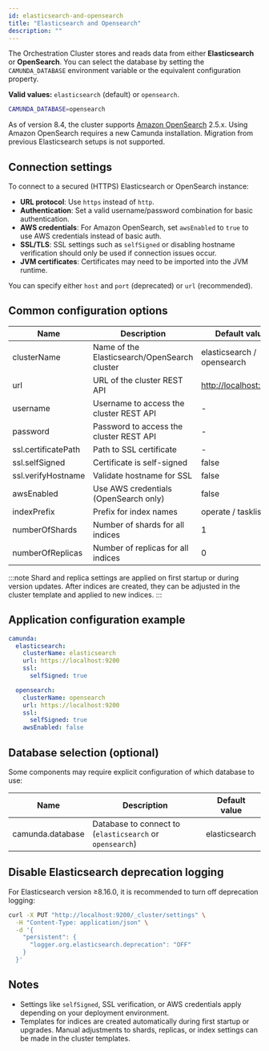 ```yaml
---
id: elasticsearch-and-opensearch
title: "Elasticsearch and Opensearch"
description: ""
---
```


The Orchestration Cluster stores and reads data from either **Elasticsearch** or **OpenSearch**. You can select the database by setting the `CAMUNDA_DATABASE` environment variable or the equivalent configuration property.

**Valid values:** `elasticsearch` (default) or `opensearch`.

```bash
CAMUNDA_DATABASE=opensearch
```

As of version 8.4, the cluster supports [Amazon OpenSearch](https://aws.amazon.com/de/opensearch-service/) 2.5.x. Using Amazon OpenSearch requires a new Camunda installation. Migration from previous Elasticsearch setups is not supported.

## Connection settings

To connect to a secured (HTTPS) Elasticsearch or OpenSearch instance:

- **URL protocol**: Use `https` instead of `http`.
- **Authentication**: Set a valid username/password combination for basic authentication.
- **AWS credentials**: For Amazon OpenSearch, set `awsEnabled` to `true` to use AWS credentials instead of basic auth.
- **SSL/TLS**: SSL settings such as `selfSigned` or disabling hostname verification should only be used if connection issues occur.
- **JVM certificates**: Certificates may need to be imported into the JVM runtime.

You can specify either `host` and `port` (deprecated) or `url` (recommended).

## Common configuration options

| Name                | Description                                  | Default value                                  |
| ------------------- | -------------------------------------------- | ---------------------------------------------- |
| clusterName         | Name of the Elasticsearch/OpenSearch cluster | elasticsearch / opensearch                     |
| url                 | URL of the cluster REST API                  | [http://localhost:9200](http://localhost:9200) |
| username            | Username to access the cluster REST API      | -                                              |
| password            | Password to access the cluster REST API      | -                                              |
| ssl.certificatePath | Path to SSL certificate                      | -                                              |
| ssl.selfSigned      | Certificate is self-signed                   | false                                          |
| ssl.verifyHostname  | Validate hostname for SSL                    | false                                          |
| awsEnabled          | Use AWS credentials (OpenSearch only)        | false                                          |
| indexPrefix         | Prefix for index names                       | operate / tasklist                             |
| numberOfShards      | Number of shards for all indices             | 1                                              |
| numberOfReplicas    | Number of replicas for all indices           | 0                                              |

:::note
Shard and replica settings are applied on first startup or during version updates. After indices are created, they can be adjusted in the cluster template and applied to new indices.
:::

## Application configuration example

```yaml
camunda:
  elasticsearch:
    clusterName: elasticsearch
    url: https://localhost:9200
    ssl:
      selfSigned: true

  opensearch:
    clusterName: opensearch
    url: https://localhost:9200
    ssl:
      selfSigned: true
    awsEnabled: false
```

## Database selection (optional)

Some components may require explicit configuration of which database to use:

| Name             | Description                                              | Default value |
| ---------------- | -------------------------------------------------------- | ------------- |
| camunda.database | Database to connect to (`elasticsearch` or `opensearch`) | elasticsearch |

## Disable Elasticsearch deprecation logging

For Elasticsearch version ≥8.16.0, it is recommended to turn off deprecation logging:

```bash
curl -X PUT "http://localhost:9200/_cluster/settings" \
  -H "Content-Type: application/json" \
  -d '{
    "persistent": {
      "logger.org.elasticsearch.deprecation": "OFF"
    }
  }'
```

## Notes

- Settings like `selfSigned`, SSL verification, or AWS credentials apply depending on your deployment environment.
- Templates for indices are created automatically during first startup or upgrades. Manual adjustments to shards, replicas, or index settings can be made in the cluster templates.
